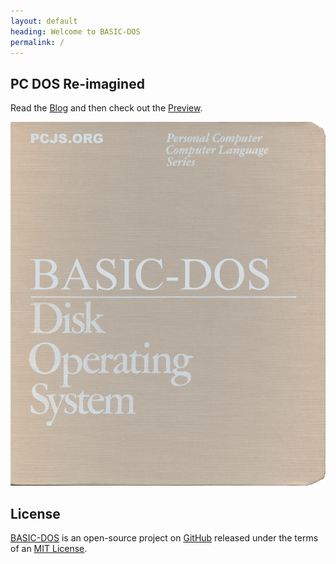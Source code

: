 ```yaml
---
layout: default
heading: Welcome to BASIC-DOS
permalink: /
---
```


## PC DOS Re-imagined

Read the [Blog](blog/) and then check out the [Preview](preview/).

![BASIC-DOS 1.00](assets/images/BASIC-DOS-Cover.gif)

## License

[BASIC-DOS](https://github.com/jeffpar/basicdos) is an open-source project
on [GitHub](https://github.com/jeffpar) released under the terms of an
[MIT License](/LICENSE.txt).

